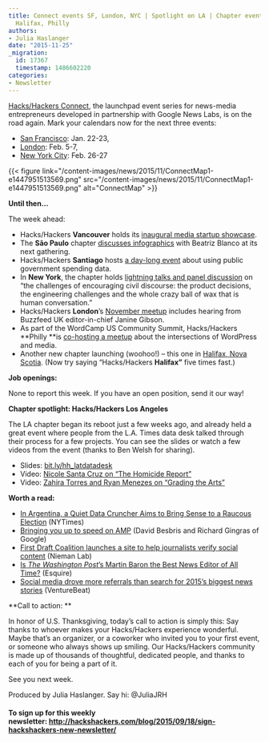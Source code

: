 ```yaml
---
title: Connect events SF, London, NYC | Spotlight on LA | Chapter events in Santiago,
  Halifax, Philly
authors:
- Julia Haslanger
date: "2015-11-25"
_migration:
  id: 17367
  timestamp: 1486602220
categories:
- Newsletter
---
```


[Hacks/Hackers Connect][1], the launchpad event series for news-media entrepreneurs developed in partnership with Google News Labs, is on the road again. Mark your calendars now for the next three events:

  * [San Francisco][2]: Jan. 22-23,
  * [London][3]: Feb. 5-7,
  * [New York City][4]: Feb. 26-27

{{< figure link="/content-images/news/2015/11/ConnectMap1-e1447951513569.png" src="/content-images/news/2015/11/ConnectMap1-e1447951513569.png" alt="ConnectMap" >}}

**Until then…**

The week ahead:

  * Hacks/Hackers **Vancouver** holds its [inaugural media startup showcase][5].
  * The **São Paulo** chapter [discusses infographics][6] with Beatriz Blanco at its next gathering.  
  * Hacks/Hackers **Santiago** hosts [a day-long event][7] about using public government spending data. 
  * In **New York**, the chapter holds [lightning talks and panel discussion][8] on “the challenges of encouraging civil discourse: the product decisions, the engineering challenges and the whole crazy ball of wax that is human conversation.”
  * Hacks/Hackers **London**’s [November meetup][9] includes hearing from Buzzfeed UK editor-in-chief Janine Gibson. 
  * As part of the WordCamp US Community Summit, Hacks/Hackers **Philly **is [co-hosting a meetup][10] about the intersections of WordPress and media. 
  * Another new chapter launching (woohoo!) &#8211; this one in [Halifax, Nova Scotia][11]. (Now try saying “Hacks/Hackers **Halifax”** five times fast.)

**Job openings:**

None to report this week. If you have an open position, send it our way!

**Chapter spotlight: Hacks/Hackers Los Angeles**

The LA chapter began its reboot just a few weeks ago, and already held a great event where people from the L.A. Times data desk talked through their process for a few projects. You can see the slides or watch a few videos from the event (thanks to Ben Welsh for sharing). 

  * Slides: [bit.ly/hh_latdatadesk][12]
  * Video: [Nicole Santa Cruz on &#8220;The Homicide Report&#8221;][13]
  * Video: [Zahira Torres and Ryan Menezes on &#8220;Grading the Arts&#8221;][14]

**Worth a read:**

  * [In Argentina, a Quiet Data Cruncher Aims to Bring Sense to a Raucous Election][15] (NYTimes)
  * [Bringing you up to speed on AMP][16] (David Besbris and Richard Gingras of Google)
  * [First Draft Coalition launches a site to help journalists verify social content][17] (Nieman Lab)
  * [Is _The Washington Post_’s Martin Baron the Best News Editor of All Time?][18] (Esquire)
  * [Social media drove more referrals than search for 2015’s biggest news stories][19] (VentureBeat)

**Call to action: **

In honor of U.S. Thanksgiving, today’s call to action is simply this: Say thanks to whoever makes your Hacks/Hackers experience wonderful. Maybe that’s an organizer, or a coworker who invited you to your first event, or someone who always shows up smiling. Our Hacks/Hackers community is made up of thousands of thoughtful, dedicated people, and thanks to each of you for being a part of it.

See you next week. 

Produced by Julia Haslanger. Say hi: @JuliaJRH

#### **To sign up for this weekly newsletter: <http://hackshackers.com/blog/2015/09/18/sign-hackshackers-new-newsletter/>**

 [1]: http://connect.hackshackers.com/
 [2]: http://connect.hackshackers.com/event/sf/
 [3]: http://connect.hackshackers.com/event/london/
 [4]: http://connect.hackshackers.com/event/nyc/
 [5]: http://www.meetup.com/HacksHackersVancouver/events/226670982/
 [6]: http://www.meetup.com/hackshackerssp/events/226726456/
 [7]: http://www.meetup.com/HacksHackersChile/events/225891036/
 [8]: http://www.meetup.com/hacks-hackers-nyc/events/226884272/
 [9]: http://www.meetup.com/HacksHackersLondon/events/226538723/
 [10]: http://www.meetup.com/Hacks-Hackers-Philadelphia/events/226594694/
 [11]: http://www.meetup.com/Hacks-Hackers-HFX/events/226957470/
 [12]: http://bit.ly/hh_latdatadesk
 [13]: https://www.youtube.com/watch?v=2emAj-2jguQ
 [14]: https://www.youtube.com/watch?v=olySmmzNKpE
 [15]: http://www.nytimes.com/2015/11/22/world/americas/argentina-election-andy-tow.html
 [16]: https://amphtml.wordpress.com/2015/11/24/bringing-you-up-to-speed-on-amp/
 [17]: http://www.niemanlab.org/2015/11/the-google-backed-first-draft-coalition-launches-a-site-to-help-journalists-verify-social-content/
 [18]: http://www.esquire.com/news-politics/news/a39968/martin-baron-spotlight-washington-post/
 [19]: http://venturebeat.com/2015/11/23/social-media-drove-more-referrals-than-search-to-some-of-2015s-biggest-news-stories/